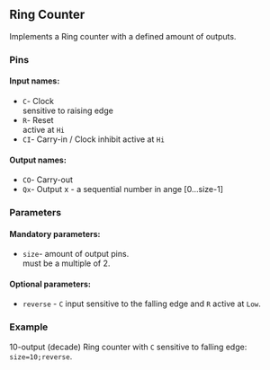 ## Ring Counter

Implements a Ring counter with a defined amount of outputs.

### Pins

#### Input names:

- `C`- Clock  
  sensitive to raising edge
- `R`- Reset  
  active at `Hi`
- `CI`- Carry-in / Clock inhibit
  active at `Hi`

#### Output names:

- `CO`- Carry-out
- `Qx`- Output
  x - a sequential number in ange [0…size-1]

### Parameters

#### Mandatory parameters:

- `size`- amount of output pins.  
  must be a multiple of 2.

#### Optional parameters:

- `reverse` - `C` input sensitive to the falling edge and `R` active at `Low`.

### Example

10-output (decade) Ring counter with `C` sensitive to falling edge:  
`size=10;reverse`.
